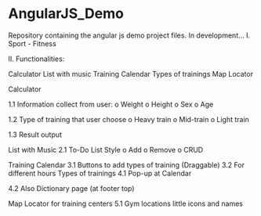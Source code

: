 # AngularJS_Demo
Repository containing the angular js demo project files. In development...
I. Sport - Fitness

II. Functionalities:

Calculator
List with music
Training Calendar
Types of trainings
Map Locator

Calculator

1.1 Information collect from user: o Weight o Height o Sex o Age

1.2 Type of training that user choose o Heavy train o Mid-train o Light train

1.3 Result output

List with Music
2.1 To-Do List Style o Add o Remove o CRUD

Training Calendar 3.1 Buttons to add types of training (Draggable) 3.2 For different hours
Types of trainings
4.1 Pop-up at Calendar

4.2 Also Dictionary page (at footer top)

Map Locator for training centers
5.1 Gym locations little icons and names
